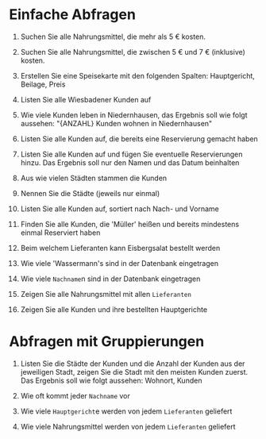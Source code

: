 # Einfache Abfragen

1. Suchen Sie alle Nahrungsmittel, die mehr als 5 € kosten.

2. Suchen Sie alle Nahrungsmittel, die zwischen 5 € und 7 € (inklusive) kosten.

3. Erstellen Sie eine Speisekarte mit den folgenden Spalten: Hauptgericht, Beilage, Preis

4. Listen Sie alle Wiesbadener Kunden auf

5. Wie viele Kunden leben in Niedernhausen, das Ergebnis soll wie folgt aussehen: "{ANZAHL} Kunden wohnen in Niedernhausen"

6. Listen Sie alle Kunden auf, die bereits eine Reservierung gemacht haben

7. Listen Sie alle Kunden auf und fügen Sie eventuelle Reservierungen hinzu. Das Ergebnis soll nur den Namen und das Datum beinhalten

8. Aus wie vielen Städten stammen die Kunden

9. Nennen Sie die Städte (jeweils nur einmal)

10. Listen Sie alle Kunden auf, sortiert nach Nach- und Vorname

11. Finden Sie alle Kunden, die 'Müller' heißen und bereits mindestens einmal Reserviert haben

12. Beim welchem Lieferanten kann Eisbergsalat bestellt werden

13. Wie viele 'Wassermann's sind in der Datenbank eingetragen

14. Wie viele `Nachname`n sind in der Datenbank eingetragen

15. Zeigen Sie alle Nahrungsmittel mit allen `Lieferanten`

16. Zeigen Sie alle Kunden und ihre bestellten Hauptgerichte

# Abfragen mit Gruppierungen
1. Listen Sie die Städte der Kunden und die Anzahl der Kunden aus der jeweiligen Stadt, zeigen Sie die Stadt mit den meisten Kunden zuerst. Das Ergebnis soll wie folgt aussehen: Wohnort, Kunden

2. Wie oft kommt jeder `Nachname` vor

3. Wie viele `Hauptgericht`e werden von jedem `Lieferanten` geliefert

4. Wie viele Nahrungsmittel werden von jedem `Lieferanten` geliefert
